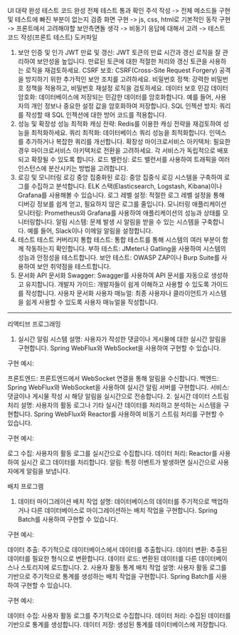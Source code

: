 UI 대략 완성
테스트 코드 완성
  전체 테스트 통과 확인
주석 작성 -> 전체 메소드들 구현 및 테스트에 빠진 부분이 없는지 검증
화면 구현
   -> js, css, html로 기본적인 동작 구현
   -> 프론트에서 고려해야할 보안측면돌 생각
   -> 비동기 응답에 대해서 고려
   -> 테스트 코드 작성(프론트 테스트)
도커파일

1. 보안
   인증 및 인가
   JWT 만료 및 갱신: JWT 토큰의 만료 시간과 갱신 로직을 잘 관리하여 보안성을 높입니다. 만료된 토큰에 대한 적절한 처리와 갱신 토큰을 사용하는 로직을 재검토하세요.
   CSRF 보호: CSRF(Cross-Site Request Forgery) 공격을 방지하기 위한 추가적인 보안 조치를 고려하세요.
   비밀번호 정책: 강력한 비밀번호 정책을 적용하고, 비밀번호 재설정 로직을 검토하세요.
   데이터 보호
   민감 데이터 암호화: 데이터베이스에 저장되는 민감한 데이터를 암호화합니다. 예를 들어, 사용자의 개인 정보나 중요한 설정 값을 암호화하여 저장합니다.
   SQL 인젝션 방지: 쿼리를 작성할 때 SQL 인젝션에 대한 방어 코드를 적용합니다.
2. 성능 및 확장성
   성능 최적화
   캐싱 전략: Redis를 이용한 캐싱 전략을 재검토하여 성능을 최적화하세요.
   쿼리 최적화: 데이터베이스 쿼리 성능을 최적화합니다. 인덱스를 추가하거나 복잡한 쿼리를 개선합니다.
   확장성
   마이크로서비스 아키텍처: 필요한 경우 마이크로서비스 아키텍처로 전환을 고려하세요. 각 서비스가 독립적으로 배포되고 확장될 수 있도록 합니다.
   로드 밸런싱: 로드 밸런서를 사용하여 트래픽을 여러 인스턴스에 분산시키는 방법을 고려합니다.
3. 로깅 및 모니터링
   로깅
   중앙 집중화된 로깅: 중앙 집중식 로깅 시스템을 구축하여 로그를 수집하고 분석합니다. ELK 스택(Elasticsearch, Logstash, Kibana)이나 Grafana를 사용해볼 수 있습니다.
   로그 레벨 설정: 적절한 로그 레벨 설정을 통해 디버깅 정보를 쉽게 얻고, 필요하지 않은 로그를 줄입니다.
   모니터링
   애플리케이션 모니터링: Prometheus와 Grafana를 사용하여 애플리케이션의 성능과 상태를 모니터링합니다.
   알림 시스템: 문제 발생 시 알림을 받을 수 있는 시스템을 구축합니다. 예를 들어, Slack이나 이메일 알림을 설정합니다.
4. 테스트
   테스트 커버리지
   통합 테스트: 통합 테스트를 통해 시스템의 여러 부분이 함께 작동하는지 확인합니다.
   부하 테스트: JMeter나 Gatling을 사용하여 시스템의 성능과 안정성을 테스트합니다.
   보안 테스트: OWASP ZAP이나 Burp Suite를 사용하여 보안 취약점을 테스트합니다.
5. 문서화
   API 문서화
   Swagger: Swagger를 사용하여 API 문서를 자동으로 생성하고 유지합니다.
   개발자 가이드: 개발자들이 쉽게 이해하고 사용할 수 있도록 가이드를 작성합니다.
   사용자 문서화
   사용자 매뉴얼: 최종 사용자나 클라이언트가 시스템을 쉽게 사용할 수 있도록 사용자 매뉴얼을 작성합니다.

-----
리액티브 프로그래밍
1. 실시간 알림 시스템
   설명: 사용자가 작성한 댓글이나 게시물에 대한 실시간 알림을 구현합니다. Spring WebFlux와 WebSocket을 사용하여 구현할 수 있습니다.

구현 예시:

프론트엔드: 프론트엔드에서 WebSocket 연결을 통해 알림을 수신합니다.
백엔드: Spring WebFlux와 WebSocket을 사용하여 실시간 알림 서버를 구현합니다.
서비스: 댓글이나 게시물 작성 시 해당 알림을 실시간으로 전송합니다.
2. 실시간 데이터 스트림 처리
   설명: 사용자의 활동 로그나 기타 실시간 데이터를 처리하고 분석하는 시스템을 구현합니다. Spring WebFlux와 Reactor를 사용하여 비동기 스트림 처리를 구현할 수 있습니다.

구현 예시:

로그 수집: 사용자의 활동 로그를 실시간으로 수집합니다.
데이터 처리: Reactor를 사용하여 실시간 로그 데이터를 처리합니다.
알림: 특정 이벤트가 발생하면 실시간으로 사용자에게 알림을 보냅니다.

배치 프로그램
1. 데이터 마이그레이션 배치 작업
설명: 데이터베이스의 데이터를 주기적으로 백업하거나 다른 데이터베이스로 마이그레이션하는 배치 작업을 구현합니다. Spring Batch를 사용하여 구현할 수 있습니다.

구현 예시:

데이터 추출: 주기적으로 데이터베이스에서 데이터를 추출합니다.
데이터 변환: 추출된 데이터를 필요한 형식으로 변환합니다.
데이터 로드: 변환된 데이터를 다른 데이터베이스나 스토리지에 로드합니다.
2. 사용자 활동 통계 배치 작업
설명: 사용자 활동 로그를 기반으로 주기적으로 통계를 생성하는 배치 작업을 구현합니다. Spring Batch를 사용하여 구현할 수 있습니다.

구현 예시:

데이터 수집: 사용자 활동 로그를 주기적으로 수집합니다.
데이터 처리: 수집된 데이터를 기반으로 통계를 생성합니다.
데이터 저장: 생성된 통계를 데이터베이스에 저장합니다.